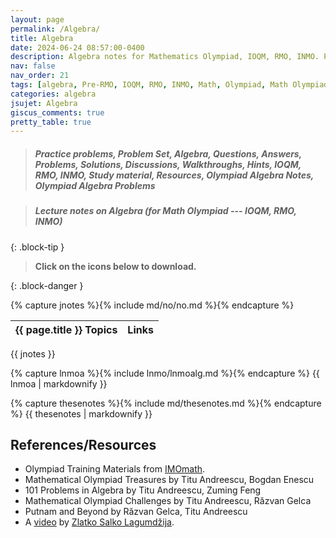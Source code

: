 ```yaml
---
layout: page
permalink: /Algebra/
title: Algebra
date: 2024-06-24 08:57:00-0400
description: Algebra notes for Mathematics Olympiad, IOQM, RMO, INMO. Problem set, Solutions, Questions, Answers, Hints, Walkthroughs, Discussions.
nav: false
nav_order: 21
tags: [algebra, Pre-RMO, IOQM, RMO, INMO, Math, Olympiad, Math Olympiad, Mathematics Olympiad, Notes, Handouts, Lecture Notes, Problem set, Questions, Answers, Problems, Solutions, Discussions, pdf]
categories: algebra
jsujet: Algebra
giscus_comments: true
pretty_table: true
---
```


> ##### Practice problems, Problem Set, Algebra, Questions, Answers, Problems, Solutions, Discussions, Walkthroughs, Hints, IOQM, RMO, INMO, Study material, Resources, Olympiad Algebra Notes, Olympiad Algebra Problems

> ##### **Lecture notes on Algebra (for Math Olympiad --- IOQM, RMO, INMO)**
{: .block-tip }

> **Click on the <span style="color: #42b983"><i class="fa-solid fa-file-pdf fa-2x"></i></span> icons below to download.**

{: .block-danger }

{% capture jnotes %}{% include md/no/no.md %}{% endcapture %}

|   {{ page.title }} Topics     |    Links            |
| :------------: | :------------: |
{{ jnotes }}

{% capture lnmoa %}{% include lnmo/lnmoalg.md %}{% endcapture %}
{{ lnmoa | markdownify }}

{% capture thesenotes %}{% include md/thesenotes.md %}{% endcapture %}
{{ thesenotes | markdownify }}

## References/Resources

- Olympiad Training Materials from [IMOmath](https://imomath.com/index.cgi?page=mathTexts).
- Mathematical Olympiad Treasures by Titu Andreescu, Bogdan Enescu
- 101 Problems in Algebra by Titu Andreescu, Zuming Feng 
- Mathematical Olympiad Challenges by Titu Andreescu, Răzvan Gelca
- Putnam and Beyond by Răzvan Gelca, Titu Andreescu
- A [video](https://www.youtube.com/watch?v=gvG22CFDK2o) by [Zlatko Salko Lagumdžija](https://www.imo-official.org/participant_r.aspx?id=25889).
